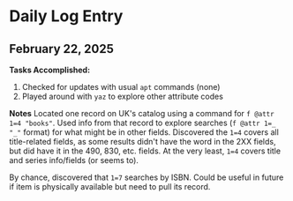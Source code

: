 # Daily Log Entry
## February 22, 2025

**Tasks Accomplished:**
1. Checked for updates with usual `apt` commands (none)
2. Played around with `yaz` to explore other attribute codes

**Notes**
Located one record on UK's catalog using a command for `f @attr 1=4 "books"`. Used info from that record
to explore searches (`f @attr 1=_ "_"` format) for what might be in other fields. Discovered the `1=4`
covers all title-related fields, as some results didn't have the word in the 2XX fields, but did have
it in the 490, 830, etc. fields. At the very least, `1=4` covers title and series info/fields (or seems 
to).

By chance, discovered that `1=7` searches by ISBN. Could be useful in future if item is physically
available but need to pull its record.
